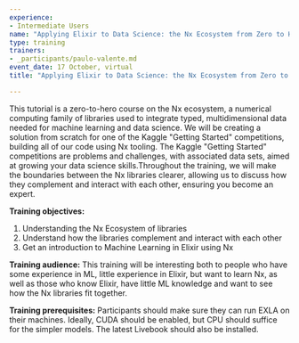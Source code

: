 ```yaml
---
experience:
- Intermediate Users
name: "Applying Elixir to Data Science: the Nx Ecosystem from Zero to Hero (virtual)"
type: training
trainers:
- _participants/paulo-valente.md
event_date: 17 October, virtual
title: "Applying Elixir to Data Science: the Nx Ecosystem from Zero to Hero (virtual)"

---
```

This tutorial is a zero-to-hero course on the Nx ecosystem, a numerical computing family of libraries used to integrate typed, multidimensional data needed for machine learning and data science. We will be creating a solution from scratch for one of the Kaggle "Getting Started" competitions, building all of our code using Nx tooling. The Kaggle "Getting Started" competitions are problems and challenges, with associated data sets, aimed at growing your data science skills.Throughout the training, we will make the boundaries between the Nx libraries clearer, allowing us to discuss how they complement and interact with each other, ensuring you become an expert.

**Training objectives:**
1. Understanding the Nx Ecosystem of libraries
2. Understand how the libraries complement and interact with each other
3. Get an introduction to Machine Learning in Elixir using Nx


**Training audience:**
This training will be interesting both to people who have some experience in ML, little experience in Elixir, but want to learn Nx, as well as those who know Elixir, have little ML knowledge and want to see how the Nx libraries fit together.

**Training prerequisites:**
Participants should make sure they can run EXLA on their machines. Ideally, CUDA should be enabled, but CPU should suffice for the simpler models. The latest Livebook should also be installed.